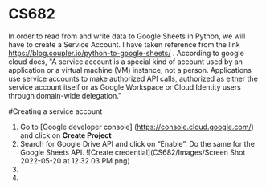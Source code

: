 # CS682
In order to read from and write data to Google Sheets in Python, we will have to create a Service Account. I have taken reference from the link https://blog.coupler.io/python-to-google-sheets/ . According to google cloud docs, "A service account is a special kind of account used by an application or a virtual machine (VM) instance, not a person. Applications use service accounts to make authorized API calls, authorized as either the service account itself or as Google Workspace or Cloud Identity users through domain-wide delegation."

#Creating a service account
1. Go to [Google developer console] (https://console.cloud.google.com/) and click on **Create Project**
2. Search for Google Drive API and click on “Enable”. Do the same for the Google Sheets API. ![Create credential](CS682/Images/Screen Shot 2022-05-20 at 12.32.03 PM.png)
3. 
4. 

